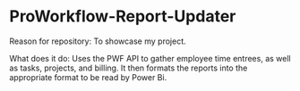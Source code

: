 # ProWorkflow-Report-Updater
Reason for repository:
To showcase my project.

What does it do: 
Uses the PWF API to gather employee time entrees, as well as tasks, projects, and billing. It then formats the reports into the appropriate format to be read by Power Bi.
